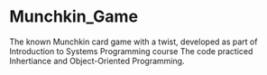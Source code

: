 # Munchkin_Game
The known Munchkin card game with a twist, developed as part of Introduction to Systems Programming course
The code practiced Inhertiance and Object-Oriented Programming. 
